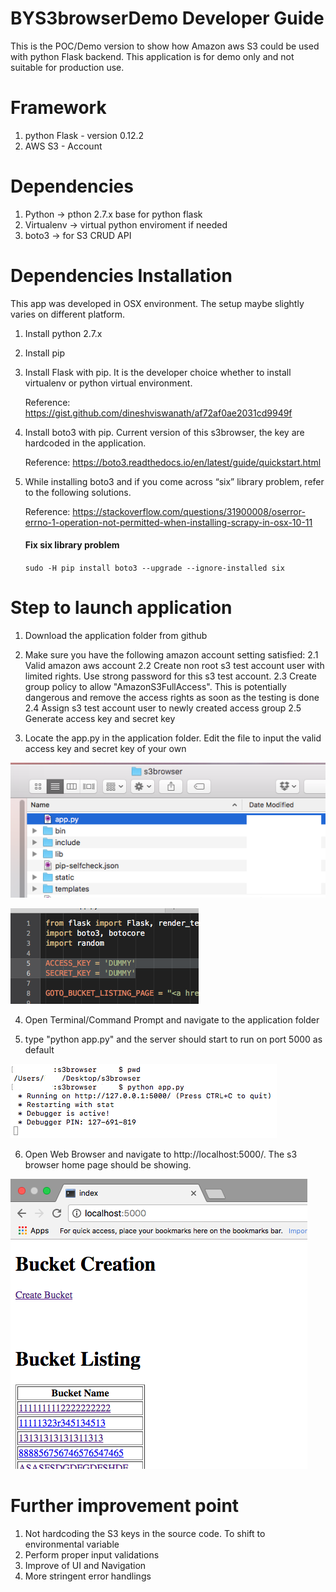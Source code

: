
# BYS3browserDemo Developer Guide

This is the POC/Demo version to show how Amazon aws S3 could be used with python Flask backend. This application is for demo only and not suitable for production use.

# Framework

1. python Flask - version 0.12.2
2. AWS S3 - Account

# Dependencies

1. Python -> pthon 2.7.x base for python flask
2. Virtualenv -> virtual python enviroment if needed
3. boto3 -> for S3 CRUD API


# Dependencies Installation

This app was developed in OSX environment. The setup maybe slightly varies on different platform.

1. Install python 2.7.x
2. Install pip
3. Install Flask with pip. It is the developer choice whether to install virtualenv or python virtual environment. 

   Reference: https://gist.github.com/dineshviswanath/af72af0ae2031cd9949f
4. Install boto3 with pip. Current version of this s3browser, the key are hardcoded in the application.

   Reference: https://boto3.readthedocs.io/en/latest/guide/quickstart.html
5. While installing boto3 and if you come across “six” library problem, refer to the following solutions.

   Reference: https://stackoverflow.com/questions/31900008/oserror-errno-1-operation-not-permitted-when-installing-scrapy-in-osx-10-11
   
   #### Fix six library problem 
   `sudo -H pip install boto3 --upgrade --ignore-installed six`

# Step to launch application

1. Download the application folder from github

2. Make sure you have the following amazon account setting satisfied:
	2.1 Valid amazon aws account
	2.2 Create non root s3 test account user with limited rights. Use strong password for this s3 test account.
	2.3 Create group policy to allow "AmazonS3FullAccess". This is potentially dangerous and remove the access rights as soon as the testing is done
	2.4 Assign s3 test account user to newly created access group
	2.5 Generate access key and secret key
	
3. Locate the app.py in the application folder. Edit the file to input the valid access key and secret key of your own

![app.py](https://github.com/bayinmin/BYResources/blob/master/BYS3browserDemo/pic_locate_app.png)

![keys](https://github.com/bayinmin/BYResources/blob/master/BYS3browserDemo/pic_s3browser_keys.png)

4. Open Terminal/Command Prompt and navigate to the application folder

5. type "python app.py" and the server should start to run on port 5000 as default

![run flask app](https://github.com/bayinmin/BYResources/blob/master/BYS3browserDemo/pic_run_flask.png)

6. Open Web Browser and navigate to http://localhost:5000/. The s3 browser home page should be showing.

![index](https://github.com/bayinmin/BYResources/blob/master/BYS3browserDemo/pic_s3browser_index.png)


# Further improvement point

1. Not hardcoding the S3 keys in the source code. To shift to environmental variable
2. Perform proper input validations
3. Improve of UI and Navigation
4. More stringent error handlings

